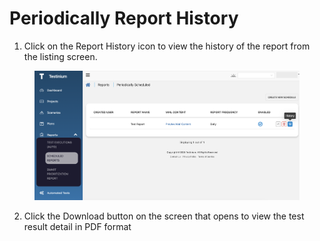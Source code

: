 # Periodically Report History

1. Click on the Report History icon to view the history of the report from the listing screen.

<figure><img src="../../../.gitbook/assets/Screenshot 2025-02-07 at 10.10.06.png" alt=""><figcaption></figcaption></figure>

2. Click the Download button on the screen that opens to view the test result detail in PDF format
